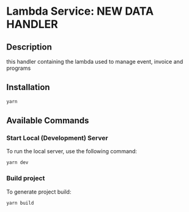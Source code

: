 # Lambda Service: NEW DATA HANDLER

## Description

this handler containing the lambda used to manage event, invoice and programs

## Installation
```bash
yarn
```

## Available Commands

### Start Local (Development) Server

To run the local server, use the following command:

```bash
yarn dev
```

### Build project

To generate project build:

```bash
yarn build
```